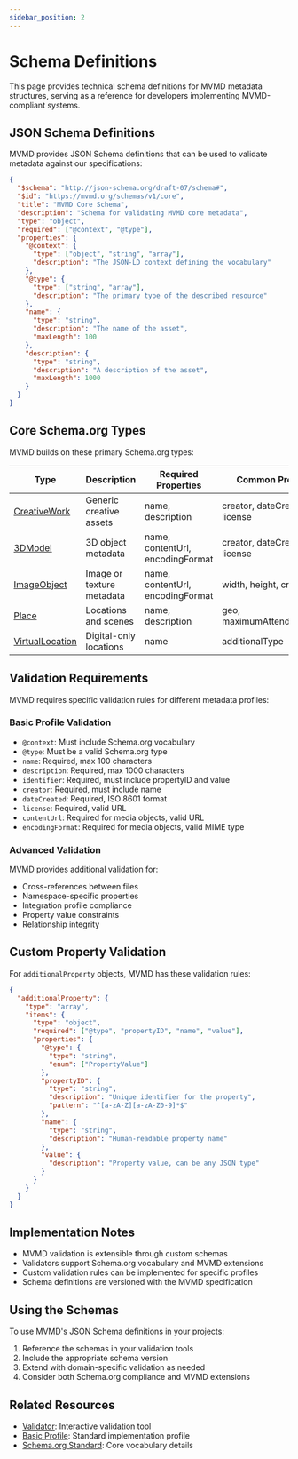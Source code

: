 ```yaml
---
sidebar_position: 2
---
```


# Schema Definitions

This page provides technical schema definitions for MVMD metadata structures, serving as a reference for developers implementing MVMD-compliant systems.

## JSON Schema Definitions

MVMD provides JSON Schema definitions that can be used to validate metadata against our specifications:

```json
{
  "$schema": "http://json-schema.org/draft-07/schema#",
  "$id": "https://mvmd.org/schemas/v1/core",
  "title": "MVMD Core Schema",
  "description": "Schema for validating MVMD core metadata",
  "type": "object",
  "required": ["@context", "@type"],
  "properties": {
    "@context": {
      "type": ["object", "string", "array"],
      "description": "The JSON-LD context defining the vocabulary"
    },
    "@type": {
      "type": ["string", "array"],
      "description": "The primary type of the described resource"
    },
    "name": {
      "type": "string",
      "description": "The name of the asset",
      "maxLength": 100
    },
    "description": {
      "type": "string",
      "description": "A description of the asset",
      "maxLength": 1000
    }
  }
}
```

## Core Schema.org Types

MVMD builds on these primary Schema.org types:

| Type | Description | Required Properties | Common Properties |
|------|-------------|---------------------|-------------------|
| [CreativeWork](https://schema.org/CreativeWork) | Generic creative assets | name, description | creator, dateCreated, license |
| [3DModel](https://schema.org/3DModel) | 3D object metadata | name, contentUrl, encodingFormat | creator, dateCreated, license |
| [ImageObject](https://schema.org/ImageObject) | Image or texture metadata | name, contentUrl, encodingFormat | width, height, creator |
| [Place](https://schema.org/Place) | Locations and scenes | name, description | geo, maximumAttendeeCapacity |
| [VirtualLocation](https://schema.org/VirtualLocation) | Digital-only locations | name | additionalType |

## Validation Requirements

MVMD requires specific validation rules for different metadata profiles:

### Basic Profile Validation

- `@context`: Must include Schema.org vocabulary
- `@type`: Must be a valid Schema.org type
- `name`: Required, max 100 characters
- `description`: Required, max 1000 characters
- `identifier`: Required, must include propertyID and value
- `creator`: Required, must include name
- `dateCreated`: Required, ISO 8601 format
- `license`: Required, valid URL
- `contentUrl`: Required for media objects, valid URL
- `encodingFormat`: Required for media objects, valid MIME type

### Advanced Validation

MVMD provides additional validation for:

- Cross-references between files
- Namespace-specific properties
- Integration profile compliance
- Property value constraints
- Relationship integrity

## Custom Property Validation

For `additionalProperty` objects, MVMD has these validation rules:

```json
{
  "additionalProperty": {
    "type": "array",
    "items": {
      "type": "object",
      "required": ["@type", "propertyID", "name", "value"],
      "properties": {
        "@type": {
          "type": "string",
          "enum": ["PropertyValue"]
        },
        "propertyID": {
          "type": "string",
          "description": "Unique identifier for the property",
          "pattern": "^[a-zA-Z][a-zA-Z0-9]*$"
        },
        "name": {
          "type": "string",
          "description": "Human-readable property name"
        },
        "value": {
          "description": "Property value, can be any JSON type"
        }
      }
    }
  }
}
```

## Implementation Notes

- MVMD validation is extensible through custom schemas
- Validators support Schema.org vocabulary and MVMD extensions
- Custom validation rules can be implemented for specific profiles
- Schema definitions are versioned with the MVMD specification

## Using the Schemas

To use MVMD's JSON Schema definitions in your projects:

1. Reference the schemas in your validation tools
2. Include the appropriate schema version
3. Extend with domain-specific validation as needed
4. Consider both Schema.org compliance and MVMD extensions

## Related Resources

- [Validator](./validator.md): Interactive validation tool
- [Basic Profile](../integration-profiles/basic.md): Standard implementation profile
- [Schema.org Standard](../standards/schema-org.md): Core vocabulary details 